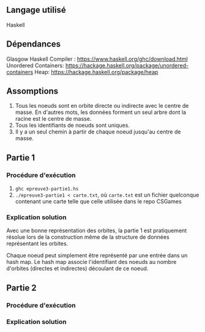 ## Langage utilisé

Haskell

## Dépendances

Glasgow Haskell Compiler : https://www.haskell.org/ghc/download.html
Unordered Containers: https://hackage.haskell.org/package/unordered-containers
Heap: https://hackage.haskell.org/package/heap

## Assomptions

1. Tous les noeuds sont en orbite directe ou indirecte avec le centre de
   masse. En d'autres mots, les données forment un seul arbre dont la racine
   est le centre de masse.
2. Tous les identifiants de noeuds sont uniques.
3. Il y a un seul chemin à partir de chaque noeud jusqu'au centre de masse.

## Partie 1

### Procédure d'exécution

1. `ghc epreuve3-partie1.hs`
2. `./epreuve3-partie1 < carte.txt`, où `carte.txt` est un fichier quelconque
   contenant une carte telle que celle utilisée dans le repo CSGames

### Explication solution

Avec une bonne représentation des orbites, la partie 1 est pratiquement
résolue lors de la construction même de la structure de données représentant
les orbites.

Chaque noeud peut simplement être représenté par une entrée dans un hash map.
Le hash map associe l'identifiant des noeuds au nombre d'orbites (directes et
indirectes) découlant de ce noeud.

## Partie 2

### Procédure d'exécution

### Explication solution